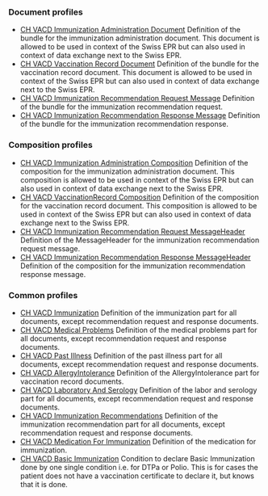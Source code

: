 ### Document profiles
* [CH VACD Immunization Administration Document](StructureDefinition-ch-vacd-document-immunization-administration.html) Definition of the bundle for the immunization administration document. This document is allowed to be used in context of the Swiss EPR but can also used in context of data exchange next to the Swiss EPR.
* [CH VACD Vaccination Record Document](StructureDefinition-ch-vacd-document-vaccination-record.html) Definition of the bundle for the vaccination record document. This document is allowed to be used in context of the Swiss EPR but can also used in context of data exchange next to the Swiss EPR.
* [CH VACD Immunization Recommendation Request Message](StructureDefinition-ch-vacd-recommendation-request-message.html) Definition of the bundle for the immunization recommendation request.
* [CH VACD Immunization Recommendation Response Message](StructureDefinition-ch-vacd-recommendation-response-message.html) Definition of the bundle for the immunization recommendation response.

### Composition profiles
* [CH VACD Immunization Administration Composition](StructureDefinition-ch-vacd-composition-immunization-administration.html) Definition of the composition for the immunization administration document. This composition is allowed to be used in context of the Swiss EPR but can also used in context of data exchange next to the Swiss EPR.
* [CH VACD VaccinationRecord Composition](StructureDefinition-ch-vacd-composition-vaccination-record.html) Definition of the composition for the vaccination record document. This composition is allowed to be used in context of the Swiss EPR but can also used in context of data exchange next to the Swiss EPR.
* [CH VACD Immunization Recommendation Request MessageHeader](StructureDefinition-ch-vacd-recommendation-request-messageheader.html) Definition of the MessageHeader for the immunization recommendation request message.
* [CH VACD Immunization Recommendation Response MessageHeader](StructureDefinition-ch-vacd-recommendation-response-messageheader.html) Definition of the composition for the immunization recommendation response message.

### Common profiles
* [CH VACD Immunization](StructureDefinition-ch-vacd-immunization.html) Definition of the immunization part for all documents, except recommendation request and response documents.
* [CH VACD Medical Problems](StructureDefinition-ch-vacd-medical-problems.html) Definition of the medical problems part for all documents, except recommendation request and response documents.
* [CH VACD Past Illness](StructureDefinition-ch-vacd-pastillnesses.html) Definition of the past illness part for all documents, except recommendation request and response documents.
* [CH VACD AllergyIntolerance](StructureDefinition-ch-vacd-allergyintolerances.html) Definition of the AllergyIntolerance part for vaccination record documents.
* [CH VACD Laboratory And Serology](StructureDefinition-ch-vacd-laboratory-serology.html) Definition of the labor and serology part for all documents, except recommendation request and response documents.
* [CH VACD Immunization Recommendations](StructureDefinition-ch-vacd-immunization-recommendation.html) Definition of the immunization recommendation part for all documents, except recommendation request and response documents.
* [CH VACD Medication For Immunization](StructureDefinition-ch-vacd-medication-for-immunization.html) Definition of the medication for immunization.
* [CH VACD Basic Immunization](StructureDefinition-ch-vacd-basic-immunization.html) Condition to declare Basic Immunization done by one single condition i.e. for DTPa or Polio. This is for cases the patient does not have a vaccination certificate to declare it, but knows that it is done.
